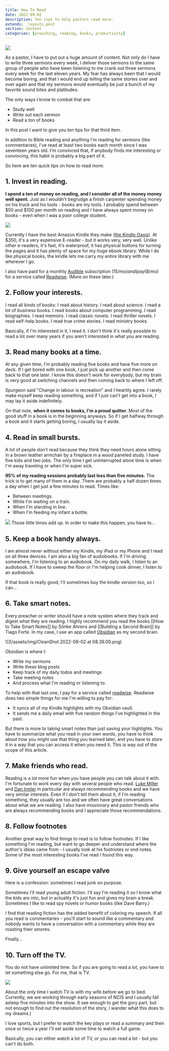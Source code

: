 ```yaml
---
title: How To Read
date: 2022-09-02
description: Ten tips to help pastors read more.
extends: _layouts.post
section: content
categories: [preaching, reading, books, productivity]
---
```




![](/assets/img/gulfer-ergin-LUGuCtvlk1Q-unsplash.jpg)

As a pastor, I have to put out a huge amount of content.  Not only do I have to write three sermons every week, I deliver those sermons to the same group of people who have been listening to me crank out three sermons every week for the last eleven years.  My fear has always been that I would become boring, and that I would end up telling the same stories over and over again and that my sermons would eventually be just a bunch of my favorite sound bites and platitudes.

The only ways I know to combat that are:
- Study well
- Write out each sermon
- Read a ton of books
 
In this post I want to give you ten tips for that third item.  

In addition to Bible reading and anything I'm reading for sermons (like commentaries), I've read at least two books each month since I was seventeen years old.  I'm convinced that, if anybody finds me interesting or convincing, this habit is probably a big part of it.

So here are ten quick tips on how to read more:

## 1. Invest in reading.

**I spend a ton of money on reading, and I consider all of the money money well spent.**  Just as I wouldn't begrudge a finish carpenter spending money on his truck and his tools - books are my tools.  I probably spend between $50 and $100 per month on reading and I have always spent money on books - even when I was a poor college student.


![](/assets/img/erick-chevez-TjBhqTqkxew-unsplash.jpg)

Currently I have the best Amazon Kindle they make ([the Kindle Oasis](https://www.amazon.com/All-new-Kindle-Oasis-now-with-adjustable-warm-light/dp/B07FJ91TLB/ref=sr_1_3?crid=1F0QDNPZNEYP0&keywords=kindle+oasis&qid=1662123145&sprefix=kindle+oasis%2Caps%2C127&sr=8-3)).  At $350, it's a very expensive E-reader - but it works very, very well.  Unlike other e-readers, it's fast, it's waterproof, it has physical buttons for turning the pages and it has plenty of space for my huge ebook library.  While I do like physical books, the kindle lets me carry my entire library with me wherever I go.

I also have paid for a monthly [Audible](https://www.audible.com) subscription ($15/mo) and I pay ($8/mo) for a service called [Readwise](https://readwise.io). (More on these later.)

## 2. Follow your interests.

I read all kinds of books:  I read about history.  I read about science.  I read a lot of business books.  I read books about computer programming.  I read biographies.  I read memoirs. I read classic novels.  I read thriller novels.  I read self-help books.  I read true crime stories.  I read ministry books.  

Basically, if I'm interested in it, I read it.  I don't think it's really possible to read a lot over many years if you aren't interested in what you are reading.

## 3. Read many books at a time.

At any given time, I'm probably reading five books and have five more on deck.  If I get bored with one book, I just pick up another and then come back to that one later.  I know this doesn't work for everybody, but my brain is very good at switching channels and then coming back to where I left off.

Spurgeon said "Change in labour is recreation" and I heartily agree.  I rarely make myself keep reading something, and if I just can't get into a book, I may lay it aside indefinitely.  

On that note, **when it comes to books, I'm a proud quitter.**  Most of the good stuff in a book is in the beginning anyways.  So if I get halfway through a book and it starts getting boring, I usually lay it aside.

## 4. Read in small bursts.

A lot of people don't read because they think they need hours alone sitting in a brown leather armchair by a fireplace in a wood paneled study.  I have five kids and two jobs.  The only time I get uninterrupted alone time is when I'm away traveling or when I'm super sick.

**95% of my reading sessions probably last less than five minutes.**  The trick is to get many of them in a day.  There are probably a half dozen times a day when I get just a few minutes to read.  Times like:
- Between meetings.  
- While I'm waiting on a train.  
- When I'm standing in line.
- When I'm feeding my infant a bottle.

![](/assets/img/dan-preindl-ZK3aBTTUzh0-unsplash.jpg)
Those little times add up.  In order to make this happen, you have to...

## 5. Keep a book handy always.

I am almost never without either my Kindle, my iPad or my Phone and I read on all three devices.  I am also a big fan of audiobooks.  If I'm driving somewhere, I'm listening to an audiobook.  On my daily walk, I listen to an audiobook.  If I have to sweep the floor or I'm helping cook dinner, I listen to an audiobook.

If that book is really good, I'll sometimes buy the kindle version too, so I can...

## 6. Take smart notes.

Every preacher or writer should have a note system where they track and digest what they are reading.  I highly recommend you read the books [[How to Take Smart Notes]] by Sönke Ahrens and [[Building a Second Brain]] by Tiago Forte.  In my case, I use an app called [Obsidian](https://obsidian.md) as my second brain.  

![](/assets/img/CleanShot 2022-09-02 at 08.39.00.png)

Obsidian is where I:
- Write my sermons
- Write these blog posts
- Keep track of my daily todos and meetings
- Take meeting notes
- And process what I'm reading or listening to.

To help with that last one, I pay for a service called [readwise](https://readwise.io).  Readwise does two simple things for me I'm willing to pay for:
- It syncs all of my Kindle highlights with my Obsidian vault.
- It sends me a daily email with five random things I've highlighted in the past.

But there is more to taking smart notes than just saving your highlights.  You have to summarize what you read in your own words, you have to think about how you might use that thing you learned later, and you have to store it in a way that you can access it when you need it.  This is way out of the scope of this article.

## 7. Make friends who read.

Reading is a lot more fun when you have people you can talk about it with.  I'm fortunate to work every day with several people who read.  [Luke Miller](https://twitter.com/lukeallenmiller) and [Dan Irmler](https://twitter.com/danirmler) in particular are always recommending books and we have very similar interests.  Even if I don't tell them about it, if I'm reading something, they usually are too and we often have great conversations about what we are reading.  I also have missionary and pastor friends who are always recommending books and I appreciate those recommendations.

## 8. Follow footnotes

Another great way to find things to read is to follow footnotes.  If I like something I'm reading, but want to go deeper and understand where the author's ideas came from - I usually look at his footnotes or end notes.  Some of the most interesting books I've read I found this way.

## 9. Give yourself an escape valve

Here is a confession: sometimes I read junk on purpose.  

Sometimes I'll read young adult fiction.  I'll say I'm reading it so I know what the kids are into, but in actuality it's just fun and gives my brain a break.  Sometimes I like to read spy novels or humor books (like Dave Barry.)

I find that reading fiction has the added benefit of coloring my speech.  If all you read is commentaries - you'll start to sound like a commentary and nobody wants to have a conversation with a commentary while they are roasting their smores.

Finally...

## 10. Turn off the TV.

You do not have unlimited time.  So if you are going to read a lot, you have to let something else go.  For me, that is TV. 

![](/assets/img/possessed-photography-HWhR6lbn5xU-unsplash.jpg)

About the only time I watch TV is with my wife before we go to bed.  Currently, we are working through early seasons of NCIS and I usually fall asleep five minutes into the show.  (I see enough to get the gory part, but not enough to find out the resolution of the story, I wander what this does to my dreams.)

I love sports, but I prefer to watch the key plays or read a summary and then once or twice a year I'll set aside some time to watch a full game.

Basically, you can either watch a lot of  TV, or you can read a lot - but you can't do both.